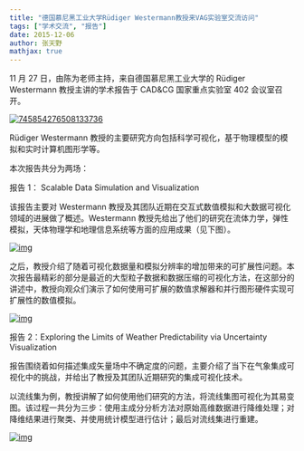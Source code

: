 ```yaml
---
title: "德国慕尼黑工业大学Rüdiger Westermann教授来VAG实验室交流访问"
tags: ["学术交流", "报告"]
date: 2015-12-06
author: 张天野
mathjax: true
---
```


11 月 27 日，由陈为老师主持，来自德国慕尼黑工业大学的 Rüdiger Westermann 教授主讲的学术报告于 CAD&CG 国家重点实验室 402 会议室召开。

[![745854276508133736](http://www.cad.zju.edu.cn/home/vagblog/wp-content/uploads/2015/12/745854276508133736.jpg)](http://www.cad.zju.edu.cn/home/vagblog/wp-content/uploads/2015/12/745854276508133736.jpg)

Rüdiger Westermann 教授的主要研究方向包括科学可视化，基于物理模型的模拟和实时计算机图形学等。

本次报告共分为两场：

报告 1： Scalable Data Simulation and Visualization

该报告主要对 Westermann 教授及其团队近期在交互式数值模拟和大数据可视化领域的进展做了概述。Westermann 教授先给出了他们的研究在流体力学，弹性模拟，天体物理学和地理信息系统等方面的应用成果（见下图）。

[![img](http://www.cad.zju.edu.cn/home/vagblog/wp-content/uploads/2015/12/%E5%9B%BE%E7%89%87-1.png)](http://www.cad.zju.edu.cn/home/vagblog/wp-content/uploads/2015/12/图片-1.png)

之后，教授介绍了随着可视化数据量和模拟分辨率的增加带来的可扩展性问题。本次报告最精彩的部分是最近的大型粒子数据和数据压缩的可视化方法，在这部分的讲述中，教授向观众们演示了如何使用可扩展的数值求解器和并行图形硬件实现可扩展性的数值模拟。

[![img](http://www.cad.zju.edu.cn/home/vagblog/wp-content/uploads/2015/12/%E5%9B%BE%E7%89%87-2.png)](http://www.cad.zju.edu.cn/home/vagblog/wp-content/uploads/2015/12/图片-2.png)

报告 2：Exploring the Limits of Weather Predictability via Uncertainty Visualization

报告围绕着如何描述集成矢量场中不确定度的问题，主要介绍了当下在气象集成可视化中的挑战，并给出了教授及其团队近期研究的集成可视化技术。

以流线集为例，教授讲解了如何使用他们研究的方法，将流线集图可视化为其易变图。该过程一共分为三步：使用主成分分析方法对原始高维数据进行降维处理；对降维结果进行聚类、并使用统计模型进行估计；最后对流线集进行重建。

[![img](http://www.cad.zju.edu.cn/home/vagblog/wp-content/uploads/2015/12/%E5%9B%BE%E7%89%87-3.png)](http://www.cad.zju.edu.cn/home/vagblog/wp-content/uploads/2015/12/图片-3.png)
